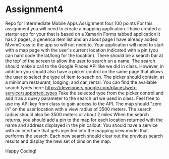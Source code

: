 # Assignment4
Repo for Intermediate Mobile Apps Assignment four
100 points
For this assignment you will need to create a mapping application.
I have created a starter app for your that is based on a Xamarin Forms tabbed application
It has 2 pages, a generica item list and an about page
I have already added MvvmCross to the app so will not need to.
Your application will need to start with a map page with the user's current location indicated with 
a pin (you can hard code the lat/long for the location). There should be a search bar at the top'
of the screen to allow the user to search on a name.  The search should make a call to the Google Places API
like we did in class.  However, in addition you should also have a picker control on the same page that allows
the user to select the type of item to seach on.  The picker should contain, at a minimum restaurant, lodging, and car_rental.
You can find the available search tyoes here: https://developers.google.com/places/web-service/supported_types
Take the selected type from the picker control and add it as a query parameter to the search url we used in class.
Feel free to use my API key from class to gain access to the API.
The map should "zero in" on the user location with a view radius of 3500 meters.  The search radius should also be 3500 meters or about 2 miles
When the search returns, you should add a pin to the map for each location returned with the name and address displayed in the pin callout.
You should have a service with an interface that gets injected into the mapping view model that performs the search.
Each new search should clear out the previous search results and display the new set of pins on the map.

Happy Coding!
